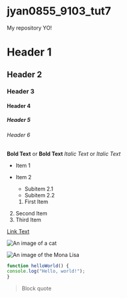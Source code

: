 # jyan0855_9103_tut7

My repository YO!

# Header 1
## Header 2
### Header 3
#### Header 4
##### Header 5
###### Header 6

**Bold Text** or __Bold Text__
*Italic Text* or _Italic Text_

- Item 1
- Item 2
  - Subitem 2.1
  - Subitem 2.2

  1. First Item
2. Second Item
3. Third Item

[Link Text](https://www.google.com)

![An image of a cat](http://placekitten.com/200/300)

![An image of the Mona Lisa](readmeImagesMona_Lisa_by_Leonardo_da_Vinci_500_x_700.jpg)

```js
function helloWorld() {
console.log("Hello, world!");
}
```

>Block quote
